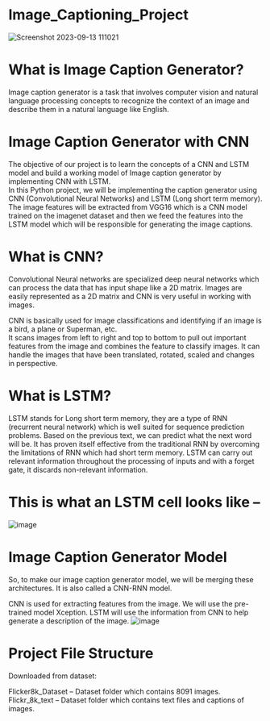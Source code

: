 # Image_Captioning_Project
![Screenshot 2023-09-13 111021](https://github.com/Subhadwip-Manna/Image_Captioning_Project/assets/140252649/18229137-9f66-4816-8aa0-37c11e99f6cf)

# What is Image Caption Generator?
Image caption generator is a task that involves computer vision and natural language processing concepts to recognize the context of an image and describe them in a natural language like English.

# Image Caption Generator with CNN
The objective of our project is to learn the concepts of a CNN and LSTM model and build a working model of Image caption generator by implementing CNN with LSTM.  
In this Python project, we will be implementing the caption generator using CNN (Convolutional Neural Networks) and LSTM (Long short term memory). The image features will be extracted from VGG16 which is a CNN model trained on the imagenet dataset and then we feed the features into the LSTM model which will be responsible for generating the image captions.  
  
# What is CNN?
Convolutional Neural networks are specialized deep neural networks which can process the data that has input shape like a 2D matrix. Images are easily represented as a 2D matrix and CNN is very useful in working with images.

CNN is basically used for image classifications and identifying if an image is a bird, a plane or Superman, etc.  
It scans images from left to right and top to bottom to pull out important features from the image and combines the feature to classify images. It can handle the images that have been translated, rotated, scaled and changes in perspective.  

# What is LSTM?
LSTM stands for Long short term memory, they are a type of RNN (recurrent neural network) which is well suited for sequence prediction problems. Based on the previous text, we can predict what the next word will be. It has proven itself effective from the traditional RNN by overcoming the limitations of RNN which had short term memory. LSTM can carry out relevant information throughout the processing of inputs and with a forget gate, it discards non-relevant information.

# This is what an LSTM cell looks like –
![image](https://github.com/Subhadwip-Manna/Image_Captioning_Project/assets/140252649/f5a09e0a-f73c-4c24-baf1-47ed61941b52)  

# Image Caption Generator Model
So, to make our image caption generator model, we will be merging these architectures. It is also called a CNN-RNN model.

CNN is used for extracting features from the image. We will use the pre-trained model Xception.
LSTM will use the information from CNN to help generate a description of the image.
![image](https://github.com/Subhadwip-Manna/Image_Captioning_Project/assets/140252649/860c60fd-afc8-4fca-9806-a00dbf4743ac)  

# Project File Structure
Downloaded from dataset:

Flicker8k_Dataset – Dataset folder which contains 8091 images.
Flickr_8k_text – Dataset folder which contains text files and captions of images.




